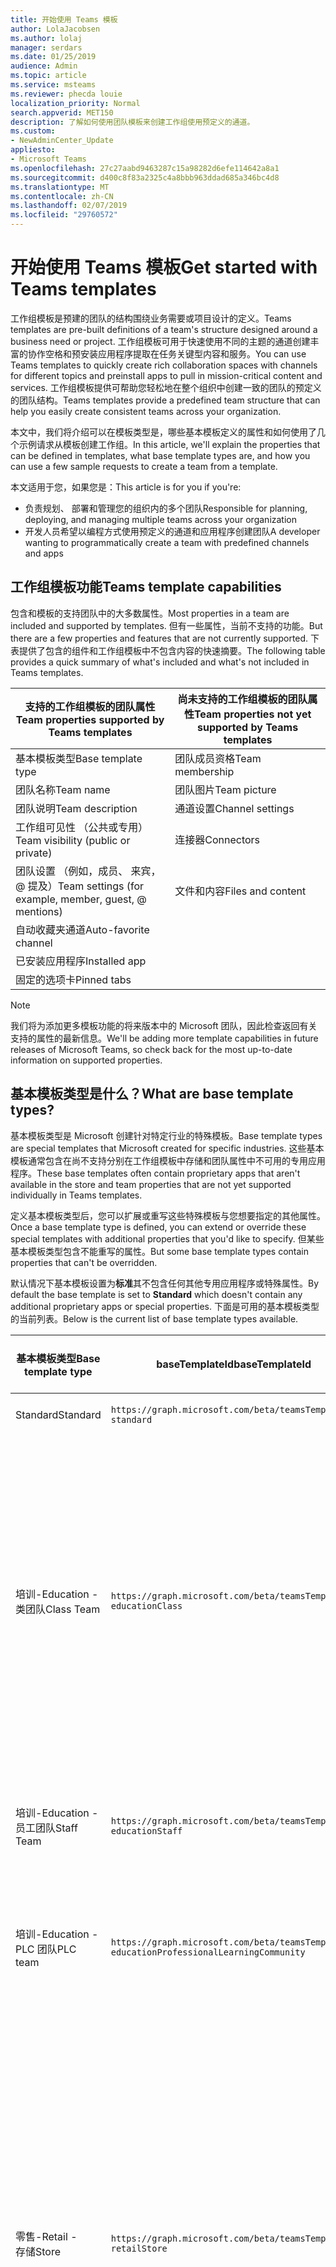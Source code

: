 ```yaml
---
title: 开始使用 Teams 模板
author: LolaJacobsen
ms.author: lolaj
manager: serdars
ms.date: 01/25/2019
audience: Admin
ms.topic: article
ms.service: msteams
ms.reviewer: phecda louie
localization_priority: Normal
search.appverid: MET150
description: 了解如何使用团队模板来创建工作组使用预定义的通道。
ms.custom:
- NewAdminCenter_Update
appliesto:
- Microsoft Teams
ms.openlocfilehash: 27c27aabd9463287c15a98282d6efe114642a8a1
ms.sourcegitcommit: d400c8f83a2325c4a8bbb963ddad685a346bc4d8
ms.translationtype: MT
ms.contentlocale: zh-CN
ms.lasthandoff: 02/07/2019
ms.locfileid: "29760572"
---
```

# <a name="get-started-with-teams-templates"></a><span data-ttu-id="7f1cb-103">开始使用 Teams 模板</span><span class="sxs-lookup"><span data-stu-id="7f1cb-103">Get started with Teams templates</span></span> 

<span data-ttu-id="7f1cb-104">工作组模板是预建的团队的结构围绕业务需要或项目设计的定义。</span><span class="sxs-lookup"><span data-stu-id="7f1cb-104">Teams templates are pre-built definitions of a team's structure designed around a business need or project.</span></span> <span data-ttu-id="7f1cb-105">工作组模板可用于快速使用不同的主题的通道创建丰富的协作空格和预安装应用程序提取在任务关键型内容和服务。</span><span class="sxs-lookup"><span data-stu-id="7f1cb-105">You can use Teams templates to quickly create rich collaboration spaces with channels for different topics and preinstall apps to pull in mission-critical content and services.</span></span> <span data-ttu-id="7f1cb-106">工作组模板提供可帮助您轻松地在整个组织中创建一致的团队的预定义的团队结构。</span><span class="sxs-lookup"><span data-stu-id="7f1cb-106">Teams templates provide a predefined team structure that can help you easily create consistent teams across your organization.</span></span> 

<span data-ttu-id="7f1cb-107">本文中，我们将介绍可以在模板类型是，哪些基本模板定义的属性和如何使用了几个示例请求从模板创建工作组。</span><span class="sxs-lookup"><span data-stu-id="7f1cb-107">In this article, we'll explain the properties that can be defined in templates, what base template types are, and how you can use a few sample requests to create a team from a template.</span></span>
 
<span data-ttu-id="7f1cb-108">本文适用于您，如果您是：</span><span class="sxs-lookup"><span data-stu-id="7f1cb-108">This article is for you if you're:</span></span>

- <span data-ttu-id="7f1cb-109">负责规划、 部署和管理您的组织内的多个团队</span><span class="sxs-lookup"><span data-stu-id="7f1cb-109">Responsible for planning, deploying, and managing multiple teams across your organization</span></span><br>
- <span data-ttu-id="7f1cb-110">开发人员希望以编程方式使用预定义的通道和应用程序创建团队</span><span class="sxs-lookup"><span data-stu-id="7f1cb-110">A developer wanting to programmatically create a team with predefined channels and apps</span></span> 

## <a name="teams-template-capabilities"></a><span data-ttu-id="7f1cb-111">工作组模板功能</span><span class="sxs-lookup"><span data-stu-id="7f1cb-111">Teams template capabilities</span></span>

<span data-ttu-id="7f1cb-112">包含和模板的支持团队中的大多数属性。</span><span class="sxs-lookup"><span data-stu-id="7f1cb-112">Most properties in a team are included and supported by templates.</span></span> <span data-ttu-id="7f1cb-113">但有一些属性，当前不支持的功能。</span><span class="sxs-lookup"><span data-stu-id="7f1cb-113">But there are a few properties and features that are not currently supported.</span></span> <span data-ttu-id="7f1cb-114">下表提供了包含的组件和工作组模板中不包含内容的快速摘要。</span><span class="sxs-lookup"><span data-stu-id="7f1cb-114">The following table provides a quick summary of what's included and what's not included in Teams templates.</span></span>

| <span data-ttu-id="7f1cb-115">**支持的工作组模板的团队属性**</span><span class="sxs-lookup"><span data-stu-id="7f1cb-115">**Team properties supported by Teams templates**</span></span> | <span data-ttu-id="7f1cb-116">**尚未支持的工作组模板的团队属性**</span><span class="sxs-lookup"><span data-stu-id="7f1cb-116">**Team properties not yet supported by Teams templates**</span></span> |
| ------------------------------------------------ | -------------------------------------------------------- |
| <span data-ttu-id="7f1cb-117">基本模板类型</span><span class="sxs-lookup"><span data-stu-id="7f1cb-117">Base template type</span></span> | <span data-ttu-id="7f1cb-118">团队成员资格</span><span class="sxs-lookup"><span data-stu-id="7f1cb-118">Team membership</span></span> |
| <span data-ttu-id="7f1cb-119">团队名称</span><span class="sxs-lookup"><span data-stu-id="7f1cb-119">Team name</span></span> | <span data-ttu-id="7f1cb-120">团队图片</span><span class="sxs-lookup"><span data-stu-id="7f1cb-120">Team picture</span></span> |
| <span data-ttu-id="7f1cb-121">团队说明</span><span class="sxs-lookup"><span data-stu-id="7f1cb-121">Team description</span></span> | <span data-ttu-id="7f1cb-122">通道设置</span><span class="sxs-lookup"><span data-stu-id="7f1cb-122">Channel settings</span></span> |
| <span data-ttu-id="7f1cb-123">工作组可见性 （公共或专用）</span><span class="sxs-lookup"><span data-stu-id="7f1cb-123">Team visibility (public or private)</span></span> | <span data-ttu-id="7f1cb-124">连接器</span><span class="sxs-lookup"><span data-stu-id="7f1cb-124">Connectors</span></span> |
| <span data-ttu-id="7f1cb-125">团队设置 （例如，成员、 来宾，@ 提及）</span><span class="sxs-lookup"><span data-stu-id="7f1cb-125">Team settings (for example, member, guest, @ mentions)</span></span> | <span data-ttu-id="7f1cb-126">文件和内容</span><span class="sxs-lookup"><span data-stu-id="7f1cb-126">Files and content</span></span> |
| <span data-ttu-id="7f1cb-127">自动收藏夹通道</span><span class="sxs-lookup"><span data-stu-id="7f1cb-127">Auto-favorite channel</span></span> | |
| <span data-ttu-id="7f1cb-128">已安装应用程序</span><span class="sxs-lookup"><span data-stu-id="7f1cb-128">Installed app</span></span> | |
| <span data-ttu-id="7f1cb-129">固定的选项卡</span><span class="sxs-lookup"><span data-stu-id="7f1cb-129">Pinned tabs</span></span> | | 

> [!NOTE]
> <span data-ttu-id="7f1cb-130">我们将为添加更多模板功能的将来版本中的 Microsoft 团队，因此检查返回有关支持的属性的最新信息。</span><span class="sxs-lookup"><span data-stu-id="7f1cb-130">We'll be adding more template capabilities in future releases of Microsoft Teams, so check back for the most up-to-date information on supported properties.</span></span>

## <a name="what-are-base-template-types"></a><span data-ttu-id="7f1cb-131">基本模板类型是什么？</span><span class="sxs-lookup"><span data-stu-id="7f1cb-131">What are base template types?</span></span>

<span data-ttu-id="7f1cb-132">基本模板类型是 Microsoft 创建针对特定行业的特殊模板。</span><span class="sxs-lookup"><span data-stu-id="7f1cb-132">Base template types are special templates that Microsoft created for specific industries.</span></span> <span data-ttu-id="7f1cb-133">这些基本模板通常包含在尚不支持分别在工作组模板中存储和团队属性中不可用的专用应用程序。</span><span class="sxs-lookup"><span data-stu-id="7f1cb-133">These base templates often contain proprietary apps that aren't available in the store and team properties that are not yet supported individually in Teams templates.</span></span>

<span data-ttu-id="7f1cb-134">定义基本模板类型后，您可以扩展或重写这些特殊模板与您想要指定的其他属性。</span><span class="sxs-lookup"><span data-stu-id="7f1cb-134">Once a base template type is defined, you can extend or override these special templates with additional properties that you'd like to specify.</span></span> <span data-ttu-id="7f1cb-135">但某些基本模板类型包含不能重写的属性。</span><span class="sxs-lookup"><span data-stu-id="7f1cb-135">But some base template types contain properties that can't be overridden.</span></span> 

<span data-ttu-id="7f1cb-136">默认情况下基本模板设置为**标准**其不包含任何其他专用应用程序或特殊属性。</span><span class="sxs-lookup"><span data-stu-id="7f1cb-136">By default the base template is set to **Standard** which doesn't contain any additional proprietary apps or special properties.</span></span> <span data-ttu-id="7f1cb-137">下面是可用的基本模板类型的当前列表。</span><span class="sxs-lookup"><span data-stu-id="7f1cb-137">Below is the current list of base template types available.</span></span>

| <span data-ttu-id="7f1cb-138">基本模板类型</span><span class="sxs-lookup"><span data-stu-id="7f1cb-138">Base template type</span></span> | <span data-ttu-id="7f1cb-139">baseTemplateId</span><span class="sxs-lookup"><span data-stu-id="7f1cb-139">baseTemplateId</span></span> | <span data-ttu-id="7f1cb-140">此基本模板附带的属性</span><span class="sxs-lookup"><span data-stu-id="7f1cb-140">Properties that come with this base template</span></span> |
| ------------------ | -------------- | ----------------------------------------------------- |
| <span data-ttu-id="7f1cb-141">Standard</span><span class="sxs-lookup"><span data-stu-id="7f1cb-141">Standard</span></span> | `https://graph.microsoft.com/beta/teamsTemplates/`<br>`standard` | <span data-ttu-id="7f1cb-142">没有其他应用程序和属性</span><span class="sxs-lookup"><span data-stu-id="7f1cb-142">No additional apps and properties</span></span> |
| <span data-ttu-id="7f1cb-143">培训-</span><span class="sxs-lookup"><span data-stu-id="7f1cb-143">Education -</span></span><br><span data-ttu-id="7f1cb-144">类团队</span><span class="sxs-lookup"><span data-stu-id="7f1cb-144">Class Team</span></span> | `https://graph.microsoft.com/beta/teamsTemplates/`<br>`educationClass` | <span data-ttu-id="7f1cb-145">应用程序：</span><span class="sxs-lookup"><span data-stu-id="7f1cb-145">Apps:</span></span><ul><li><span data-ttu-id="7f1cb-146">OneNote 类笔记本 （固定到**常规**选项卡）</span><span class="sxs-lookup"><span data-stu-id="7f1cb-146">OneNote Class Notebook (pinned to the **General** tab)</span></span> </li><li><span data-ttu-id="7f1cb-147">分配应用程序 （固定到**常规**选项卡）</span><span class="sxs-lookup"><span data-stu-id="7f1cb-147">Assignments app (pinned to the **General** tab)</span></span></li></ul> <span data-ttu-id="7f1cb-148">团队属性：</span><span class="sxs-lookup"><span data-stu-id="7f1cb-148">Team properties:</span></span><ul><li><span data-ttu-id="7f1cb-149">工作组可见性设置为**HiddenMembership** （不能重写）</span><span class="sxs-lookup"><span data-stu-id="7f1cb-149">Team visibility set to **HiddenMembership** (cannot be overridden)</span></span></li></ul> |
| <span data-ttu-id="7f1cb-150">培训-</span><span class="sxs-lookup"><span data-stu-id="7f1cb-150">Education -</span></span><br><span data-ttu-id="7f1cb-151">员工团队</span><span class="sxs-lookup"><span data-stu-id="7f1cb-151">Staff Team</span></span> | `https://graph.microsoft.com/beta/teamsTemplates/`<br>`educationStaff` | <span data-ttu-id="7f1cb-152">应用程序：</span><span class="sxs-lookup"><span data-stu-id="7f1cb-152">Apps:</span></span><ul><li><span data-ttu-id="7f1cb-153">OneNote 员工笔记本 （固定到**常规**选项卡）</span><span class="sxs-lookup"><span data-stu-id="7f1cb-153">OneNote Staff Notebook (pinned to the **General** tab)</span></span></li></ul> |
|<span data-ttu-id="7f1cb-154">培训-</span><span class="sxs-lookup"><span data-stu-id="7f1cb-154">Education -</span></span><br><span data-ttu-id="7f1cb-155">PLC 团队</span><span class="sxs-lookup"><span data-stu-id="7f1cb-155">PLC team</span></span> |`https://graph.microsoft.com/beta/teamsTemplates/`<br>`educationProfessionalLearningCommunity` | <span data-ttu-id="7f1cb-156">应用程序：</span><span class="sxs-lookup"><span data-stu-id="7f1cb-156">Apps:</span></span><ul><li><span data-ttu-id="7f1cb-157">OneNote PLC 笔记本 （固定到**常规**选项卡）</span><span class="sxs-lookup"><span data-stu-id="7f1cb-157">OneNote PLC Notebook (pinned to the **General** tab)</span></span></ul></li>|
| <span data-ttu-id="7f1cb-158">零售-</span><span class="sxs-lookup"><span data-stu-id="7f1cb-158">Retail -</span></span><br><span data-ttu-id="7f1cb-159">存储</span><span class="sxs-lookup"><span data-stu-id="7f1cb-159">Store</span></span> | `https://graph.microsoft.com/beta/teamsTemplates/`<br>`retailStore` | <span data-ttu-id="7f1cb-160">频道：</span><span class="sxs-lookup"><span data-stu-id="7f1cb-160">Channels:</span></span><ul><li><span data-ttu-id="7f1cb-161">Shift 提交</span><span class="sxs-lookup"><span data-stu-id="7f1cb-161">Shift handoff</span></span></li><li><span data-ttu-id="7f1cb-162">学习</span><span class="sxs-lookup"><span data-stu-id="7f1cb-162">Learning</span></span></li></ul><span data-ttu-id="7f1cb-163">团队属性</span><span class="sxs-lookup"><span data-stu-id="7f1cb-163">Team properties</span></span><ul><li><span data-ttu-id="7f1cb-164">设置为 Public 工作组可见性</span><span class="sxs-lookup"><span data-stu-id="7f1cb-164">Team visibility set to Public</span></span></li></ul><span data-ttu-id="7f1cb-165">成员权限</span><span class="sxs-lookup"><span data-stu-id="7f1cb-165">Member permissions</span></span><ul><li><span data-ttu-id="7f1cb-166">阻止创建、 更新或删除通道成员成员</span><span class="sxs-lookup"><span data-stu-id="7f1cb-166">Prevent members from creating, updating, or removing channels</span></span></li><li><span data-ttu-id="7f1cb-167">阻止添加或删除应用程序的成员</span><span class="sxs-lookup"><span data-stu-id="7f1cb-167">Prevent members from adding or removing apps</span></span></li><li><span data-ttu-id="7f1cb-168">阻止从创建、 更新或删除连接器的成员</span><span class="sxs-lookup"><span data-stu-id="7f1cb-168">Prevent members from creating, updating, or removing connectors</span></span></li></ul> |
| <span data-ttu-id="7f1cb-169">零售-</span><span class="sxs-lookup"><span data-stu-id="7f1cb-169">Retail -</span></span><br><span data-ttu-id="7f1cb-170">管理器协作</span><span class="sxs-lookup"><span data-stu-id="7f1cb-170">Manager collaboration</span></span> | `https://graph.microsoft.com/beta/teamsTemplates/`<br>`retailManagerCollaboration` | <span data-ttu-id="7f1cb-171">频道：</span><span class="sxs-lookup"><span data-stu-id="7f1cb-171">Channels:</span></span><ul><li><span data-ttu-id="7f1cb-172">Shift 提交</span><span class="sxs-lookup"><span data-stu-id="7f1cb-172">Shift handoff</span></span></li><li><span data-ttu-id="7f1cb-173">学习</span><span class="sxs-lookup"><span data-stu-id="7f1cb-173">Learning</span></span></li></ul><span data-ttu-id="7f1cb-174">团队属性：</span><span class="sxs-lookup"><span data-stu-id="7f1cb-174">Team properties:</span></span><ul><li><span data-ttu-id="7f1cb-175">设置为 Private 工作组可见性</span><span class="sxs-lookup"><span data-stu-id="7f1cb-175">Team visibility set to Private</span></span></li></ul><span data-ttu-id="7f1cb-176">成员权限：</span><span class="sxs-lookup"><span data-stu-id="7f1cb-176">Member permissions:</span></span><ul><li><span data-ttu-id="7f1cb-177">阻止创建、 更新或删除通道成员成员</span><span class="sxs-lookup"><span data-stu-id="7f1cb-177">Prevent members from creating, updating, or removing channels</span></span></li><li><span data-ttu-id="7f1cb-178">阻止添加或删除应用程序的成员</span><span class="sxs-lookup"><span data-stu-id="7f1cb-178">Prevent members from adding or removing apps</span></span></li><li><span data-ttu-id="7f1cb-179">阻止从创建、 更新或删除连接器的成员</span><span class="sxs-lookup"><span data-stu-id="7f1cb-179">Prevent members from creating, updating, or removing connectors</span></span></li></ul>|
| <span data-ttu-id="7f1cb-180">医疗保健-</span><span class="sxs-lookup"><span data-stu-id="7f1cb-180">Healthcare -</span></span><br><span data-ttu-id="7f1cb-181">行政区</span><span class="sxs-lookup"><span data-stu-id="7f1cb-181">Ward</span></span> |`https://graph.microsoft.com/beta/teamsTemplates/`<br>`healthcareWard` |<span data-ttu-id="7f1cb-182">频道：</span><span class="sxs-lookup"><span data-stu-id="7f1cb-182">Channels:</span></span> <ul><li><span data-ttu-id="7f1cb-183">通知\*</span><span class="sxs-lookup"><span data-stu-id="7f1cb-183">Announcements\*</span></span></li><li><span data-ttu-id="7f1cb-184">Huddles\*</span><span class="sxs-lookup"><span data-stu-id="7f1cb-184">Huddles\*</span></span></li><li><span data-ttu-id="7f1cb-185">将舍入为</span><span class="sxs-lookup"><span data-stu-id="7f1cb-185">Rounds</span></span></li><li><span data-ttu-id="7f1cb-186">人员配备扁平化\*</span><span class="sxs-lookup"><span data-stu-id="7f1cb-186">Staffing\*</span></span></li><li><span data-ttu-id="7f1cb-187">培训\*</span><span class="sxs-lookup"><span data-stu-id="7f1cb-187">Training\*</span></span></li></ul><span data-ttu-id="7f1cb-188">\*自动 favorited 通道</span><span class="sxs-lookup"><span data-stu-id="7f1cb-188">\*Auto-favorited channels</span></span> |
|<span data-ttu-id="7f1cb-189">医疗保健-</span><span class="sxs-lookup"><span data-stu-id="7f1cb-189">Healthcare -</span></span><br><span data-ttu-id="7f1cb-190">医院</span><span class="sxs-lookup"><span data-stu-id="7f1cb-190">Hospital</span></span> | `https://graph.microsoft.com/beta/teamsTemplates/`<br>`healthcareHospital` |<span data-ttu-id="7f1cb-191">频道：</span><span class="sxs-lookup"><span data-stu-id="7f1cb-191">Channels:</span></span><ul><li><span data-ttu-id="7f1cb-192">通知\*</span><span class="sxs-lookup"><span data-stu-id="7f1cb-192">Announcements\*</span></span></li><li><span data-ttu-id="7f1cb-193">合规性\*</span><span class="sxs-lookup"><span data-stu-id="7f1cb-193">Compliance\*</span></span></li><li><span data-ttu-id="7f1cb-194">监控</span><span class="sxs-lookup"><span data-stu-id="7f1cb-194">Custodial</span></span></li><li><span data-ttu-id="7f1cb-195">人力资源</span><span class="sxs-lookup"><span data-stu-id="7f1cb-195">Human Resources</span></span></li></li><li><span data-ttu-id="7f1cb-196">药房</span><span class="sxs-lookup"><span data-stu-id="7f1cb-196">Pharmacy</span></span></li></ul><span data-ttu-id="7f1cb-197">\*自动 favorited 通道</span><span class="sxs-lookup"><span data-stu-id="7f1cb-197">\*Auto-favorited channel</span></span>|
|||

> [!NOTE]
> <span data-ttu-id="7f1cb-198">我们将添加更多基本模板类型在将来版本的 Microsoft 团队，因此请检查以便获得最新信息支持属性。</span><span class="sxs-lookup"><span data-stu-id="7f1cb-198">We'll be adding more base template types in future releases of Microsoft Teams, so check back for the most up-to-date information on supported properties.</span></span>


## <a name="related-topics"></a><span data-ttu-id="7f1cb-199">相关主题</span><span class="sxs-lookup"><span data-stu-id="7f1cb-199">Related topics</span></span>

- <span data-ttu-id="7f1cb-200">[创建团队](https://docs.microsoft.com/graph/api/team-post?view=graph-rest-beta)（在预览）</span><span class="sxs-lookup"><span data-stu-id="7f1cb-200">[Create team](https://docs.microsoft.com/graph/api/team-post?view=graph-rest-beta) (in preview)</span></span>
- [<span data-ttu-id="7f1cb-201">新团队</span><span class="sxs-lookup"><span data-stu-id="7f1cb-201">New-Team</span></span>](https://docs.microsoft.com/powershell/module/teams/New-Team?view=teams-ps)
- [<span data-ttu-id="7f1cb-202">Microsoft Teams 管理培训</span><span class="sxs-lookup"><span data-stu-id="7f1cb-202">Admin training for Microsoft Teams</span></span>](itadmin-readiness.md)
- [<span data-ttu-id="7f1cb-203">零售工作组模板入门</span><span class="sxs-lookup"><span data-stu-id="7f1cb-203">Get started with Retail Teams templates</span></span>](get-started-with-retail-teams-templates.md)
- [<span data-ttu-id="7f1cb-204">医护团队模板入门</span><span class="sxs-lookup"><span data-stu-id="7f1cb-204">Get started with Healthcare Teams templates</span></span>](healthcare/healthcare-templates.md)
